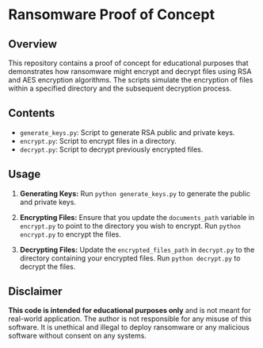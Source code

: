 # Ransomware Proof of Concept

## Overview
This repository contains a proof of concept for educational purposes that demonstrates how ransomware might encrypt and decrypt files using RSA and AES encryption algorithms. The scripts simulate the encryption of files within a specified directory and the subsequent decryption process.

## Contents
- `generate_keys.py`: Script to generate RSA public and private keys.
- `encrypt.py`: Script to encrypt files in a directory.
- `decrypt.py`: Script to decrypt previously encrypted files.

## Usage
1. **Generating Keys:**
   Run `python generate_keys.py` to generate the public and private keys.
   
2. **Encrypting Files:**
   Ensure that you update the `documents_path` variable in `encrypt.py` to point to the directory you wish to encrypt. Run `python encrypt.py` to encrypt the files.
   
3. **Decrypting Files:**
   Update the `encrypted_files_path` in `decrypt.py` to the directory containing your encrypted files. Run `python decrypt.py` to decrypt the files.

## Disclaimer
**This code is intended for educational purposes only** and is not meant for real-world application. The author is not responsible for any misuse of this software. It is unethical and illegal to deploy ransomware or any malicious software without consent on any systems.
